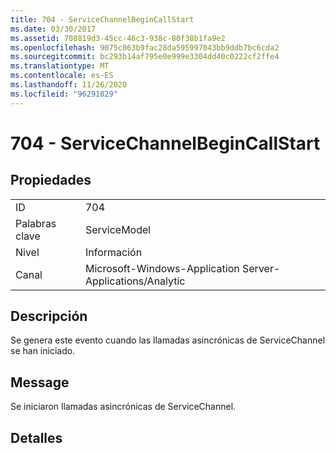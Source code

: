 ```yaml
---
title: 704 - ServiceChannelBeginCallStart
ms.date: 03/30/2017
ms.assetid: 708819d3-45cc-46c3-938c-80f38b1fa9e2
ms.openlocfilehash: 9075c063b9fac28da595997043bb9ddb7bc6cda2
ms.sourcegitcommit: bc293b14af795e0e999e3304dd40c0222cf2ffe4
ms.translationtype: MT
ms.contentlocale: es-ES
ms.lasthandoff: 11/26/2020
ms.locfileid: "96291029"
---
```

# <a name="704---servicechannelbegincallstart"></a>704 - ServiceChannelBeginCallStart

## <a name="properties"></a>Propiedades  
  
|||  
|-|-|  
|ID|704|  
|Palabras clave|ServiceModel|  
|Nivel|Información|  
|Canal|Microsoft-Windows-Application Server-Applications/Analytic|  
  
## <a name="description"></a>Descripción  

 Se genera este evento cuando las llamadas asincrónicas de ServiceChannel se han iniciado.  
  
## <a name="message"></a>Message  

 Se iniciaron llamadas asincrónicas de ServiceChannel.  
  
## <a name="details"></a>Detalles

